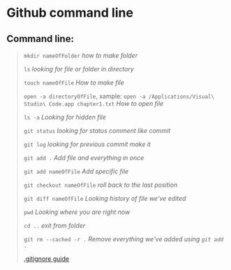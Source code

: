 # Github command line
## Command line:
> ``mkdir nameOfFolder`` _how to make folder_
> 
> ``ls`` _looking for file or folder in directory_
>
> ``touch nameOfFile`` _How to make file_
>
> ``open -a directoryOfFile``, xample: ``open -a /Applications/Visual\ Studio\ Code.app chapter1.txt`` _How to open file_
>
>  ``ls -a`` _Looking for hidden file_
>
> ``git status`` _looking for status comment like commit_
>
> ``git log`` _looking for previous commit make it_
>
> ``git add .`` _Add file and everything in once_
>
> ``git add nameOfFile`` _Add specific file_
>
> ``git checkout nameOfFile`` _roll back to the last position_
>
> ``git diff nameOfFile`` _Looking history of file we've edited_
>
> ``pwd`` _Looking where you are right now_
>
> ``cd ..`` _exit from folder_
>
> ``git rm --cached -r .`` _Remove everything we've added using ``git add .``_
>
> [.gitignore guide](https://github.com/github/gitignore)
